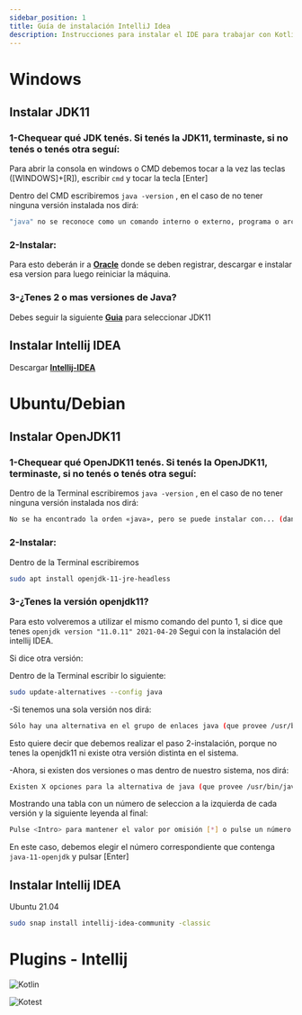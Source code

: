 ```yaml
---
sidebar_position: 1
title: Guía de instalación IntelliJ Idea
description: Instrucciones para instalar el IDE para trabajar con Kotlin
---
```


# Windows

## Instalar JDK11

### 1-Chequear qué JDK tenés. Si tenés la JDK11, terminaste, si no tenés o tenés otra seguí:

Para abrir la consola en windows o CMD debemos tocar a la vez las teclas ([WINDOWS]+[R]), escribir `cmd` y tocar la tecla [Enter]

Dentro del CMD escribiremos `java -version` , en el caso de no tener ninguna versión instalada nos dirá:

```bash
"java" no se reconoce como un comando interno o externo, programa o archivo por lotes ejecutable
```

### 2-Instalar:

Para esto deberán ir a **[Oracle](https://www.oracle.com/ar/java/technologies/javase-jdk11-downloads.html#license-lightbox)** donde se deben registrar, descargar e instalar esa version para luego reiniciar la máquina.

### 3-¿Tenes 2 o mas versiones de Java?

Debes seguir la siguiente **[Guia](http://programacionamartillazos.blogspot.com/2017/07/windows-como-setear-la-version-de-java.html)** para seleccionar JDK11

## Instalar Intellij IDEA

Descargar **[Intellij-IDEA](https://www.jetbrains.com/es-es/idea/download/download-thanks.html?platform=windows&code=IIC)**

# Ubuntu/Debian

## Instalar OpenJDK11

### 1-Chequear qué OpenJDK11 tenés. Si tenés la OpenJDK11, terminaste, si no tenés o tenés otra seguí:

Dentro de la Terminal escribiremos `java -version` , en el caso de no tener ninguna versión instalada nos dirá:

```bash
No se ha encontrado la orden «java», pero se puede instalar con... (dando opciones)
```

### 2-Instalar:

Dentro de la Terminal escribiremos

```bash
sudo apt install openjdk-11-jre-headless
```

### 3-¿Tenes la versión openjdk11?

Para esto volveremos a utilizar el mismo comando del punto 1, si dice que tenes `openjdk version "11.0.11" 2021-04-20` Segui con la instalación del intellij IDEA.

Si dice otra versión:

Dentro de la Terminal escribir lo siguiente:

```bash
sudo update-alternatives --config java
```

-Si tenemos una sola versión nos dirá:

```bash
Sólo hay una alternativa en el grupo de enlaces java (que provee /usr/bin/java)...
```

Esto quiere decir que debemos realizar el paso 2-instalación, porque no tenes la openjdk11 ni existe otra versión distinta en el sistema.

-Ahora, si existen dos versiones o mas dentro de nuestro sistema, nos dirá:

```bash
Existen X opciones para la alternativa de java (que provee /usr/bin/java)...
```

Mostrando una tabla con un número de seleccion a la izquierda de cada versión y la siguiente leyenda al final:

```bash
Pulse <Intro> para mantener el valor por omisión [*] o pulse un número de selección:
```

En este caso, debemos elegir el número correspondiente que contenga `java-11-openjdk` y pulsar [Enter]

## Instalar Intellij IDEA

Ubuntu 21.04

```bash
sudo snap install intellij-idea-community -classic
```

# Plugins - Intellij

![Kotlin](/img/docs/guia-instalacion-programas/intellij-plugin-kotlin.png)

![Kotest](/img/docs/guia-instalacion-programas/intellij-plugin-kotest.png)
